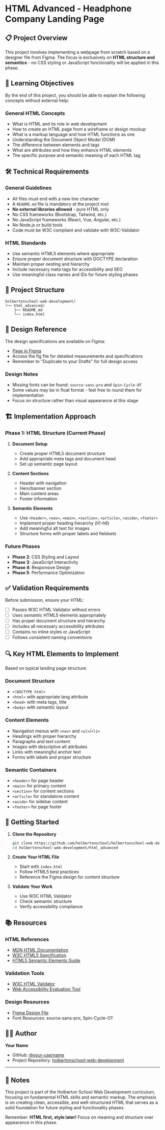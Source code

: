 # HTML Advanced - Headphone Company Landing Page

## 📋 Project Overview

This project involves implementing a webpage from scratch based on a designer file from Figma. The focus is exclusively on **HTML structure and semantics** - no CSS styling or JavaScript functionality will be applied in this phase.

## 🎯 Learning Objectives

By the end of this project, you should be able to explain the following concepts without external help:

### General HTML Concepts
- What is HTML and its role in web development
- How to create an HTML page from a wireframe or design mockup
- What is a markup language and how HTML functions as one
- Understanding the Document Object Model (DOM)
- The difference between elements and tags
- What are attributes and how they enhance HTML elements
- The specific purpose and semantic meaning of each HTML tag

## 🛠️ Technical Requirements

### General Guidelines
- All files must end with a new line character
- A `README.md` file is mandatory at the project root
- **No external libraries allowed** - pure HTML only
- No CSS frameworks (Bootstrap, Tailwind, etc.)
- No JavaScript frameworks (React, Vue, Angular, etc.)
- No Node.js or build tools
- Code must be W3C compliant and validate with W3C-Validator

### HTML Standards
- Use semantic HTML5 elements where appropriate
- Ensure proper document structure with DOCTYPE declaration
- Maintain proper nesting and hierarchy
- Include necessary meta tags for accessibility and SEO
- Use meaningful class names and IDs for future styling phases

## 📁 Project Structure

```
holbertonschool-web-development/
└── html_advanced/
    ├── README.md
    └── index.html
```

## 🎨 Design Reference

The design specifications are available on Figma:
- [Page in Figma](https://www.figma.com/design/...)
- Access the fig file for detailed measurements and specifications
- Remember to "Duplicate to your Drafts" for full design access

### Design Notes
- Missing fonts can be found: `source-sans-pro` and `Spin-Cycle-OT`
- Some values may be in float format - feel free to round them for implementation
- Focus on structure rather than visual appearance at this stage

## 🏗️ Implementation Approach

### Phase 1: HTML Structure (Current Phase)
1. **Document Setup**
   - Create proper HTML5 document structure
   - Add appropriate meta tags and document head
   - Set up semantic page layout

2. **Content Sections**
   - Header with navigation
   - Hero/banner section
   - Main content areas
   - Footer information

3. **Semantic Elements**
   - Use `<header>`, `<nav>`, `<main>`, `<section>`, `<article>`, `<aside>`, `<footer>`
   - Implement proper heading hierarchy (h1-h6)
   - Add meaningful alt text for images
   - Structure forms with proper labels and fieldsets

### Future Phases
- **Phase 2**: CSS Styling and Layout
- **Phase 3**: JavaScript Interactivity
- **Phase 4**: Responsive Design
- **Phase 5**: Performance Optimization

## ✅ Validation Requirements

Before submission, ensure your HTML:
- [ ] Passes W3C HTML Validator without errors
- [ ] Uses semantic HTML5 elements appropriately
- [ ] Has proper document structure and hierarchy
- [ ] Includes all necessary accessibility attributes
- [ ] Contains no inline styles or JavaScript
- [ ] Follows consistent naming conventions

## 🔍 Key HTML Elements to Implement

Based on typical landing page structure:

### Document Structure
- `<!DOCTYPE html>`
- `<html>` with appropriate lang attribute
- `<head>` with meta tags, title
- `<body>` with semantic layout

### Content Elements
- Navigation menus with `<nav>` and `<ul>`/`<li>`
- Headings with proper hierarchy
- Paragraphs and text content
- Images with descriptive alt attributes
- Links with meaningful anchor text
- Forms with labels and proper structure

### Semantic Containers
- `<header>` for page header
- `<main>` for primary content
- `<section>` for content sections
- `<article>` for standalone content
- `<aside>` for sidebar content
- `<footer>` for page footer

## 🚀 Getting Started

1. **Clone the Repository**
   ```bash
   git clone https://github.com/holbertonschool/holbertonschool-web-development.git
   cd holbertonschool-web-development/html_advanced
   ```

2. **Create Your HTML File**
   - Start with `index.html`
   - Follow HTML5 best practices
   - Reference the Figma design for content structure

3. **Validate Your Work**
   - Use W3C HTML Validator
   - Check semantic structure
   - Verify accessibility compliance

## 📚 Resources

### HTML References
- [MDN HTML Documentation](https://developer.mozilla.org/en-US/docs/Web/HTML)
- [W3C HTML5 Specification](https://www.w3.org/TR/html52/)
- [HTML5 Semantic Elements Guide](https://developer.mozilla.org/en-US/docs/Web/HTML/Element)

### Validation Tools
- [W3C HTML Validator](https://validator.w3.org/)
- [Web Accessibility Evaluation Tool](https://wave.webaim.org/)

### Design Resources
- [Figma Design File](https://www.figma.com/design/...)
- Font Resources: source-sans-pro, Spin-Cycle-OT

## 👨‍💻 Author

**Your Name**
- GitHub: [@your-username](https://github.com/your-username)
- Project Repository: [holbertonschool-web-development](https://github.com/holbertonschool/holbertonschool-web-development)

---

## 📝 Notes

This project is part of the Holberton School Web Development curriculum, focusing on fundamental HTML skills and semantic markup. The emphasis is on creating clean, accessible, and well-structured HTML that serves as a solid foundation for future styling and functionality phases.

Remember: **HTML first, style later!** Focus on meaning and structure over appearance in this phase.
